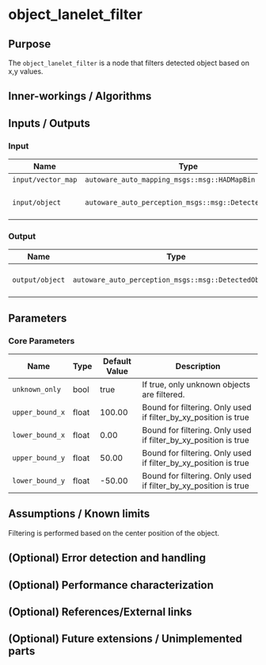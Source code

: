 # object_lanelet_filter

## Purpose

The `object_lanelet_filter` is a node that filters detected object based on x,y values.

## Inner-workings / Algorithms

## Inputs / Outputs

### Input

| Name               | Type                                                  | Description           |
| ------------------ | ----------------------------------------------------- | --------------------- |
| `input/vector_map` | `autoware_auto_mapping_msgs::msg::HADMapBin`          | vector map            |
| `input/object`     | `autoware_auto_perception_msgs::msg::DetectedObjects` | input detected object |

### Output

| Name            | Type                                                  | Description              |
| --------------- | ----------------------------------------------------- | ------------------------ |
| `output/object` | `autoware_auto_perception_msgs::msg::DetectedObjects` | filtered detected object |

## Parameters

### Core Parameters

| Name                    | Type  | Default Value | Description                                                                                                 |
| ----------------------- | ----- | ------------- | ----------------------------------------------------------------------------------------------------------- |
| `unknown_only`          | bool  | true          | If true, only unknown objects are filtered.                                                                 |
| `upper_bound_x`         | float | 100.00        | Bound for filtering. Only used if filter_by_xy_position is true                                             |
| `lower_bound_x`         | float | 0.00          | Bound for filtering. Only used if filter_by_xy_position is true                                             |
| `upper_bound_y`         | float | 50.00         | Bound for filtering. Only used if filter_by_xy_position is true                                             |
| `lower_bound_y`         | float | -50.00        | Bound for filtering. Only used if filter_by_xy_position is true                                             |

## Assumptions / Known limits

Filtering is performed based on the center position of the object.

## (Optional) Error detection and handling

## (Optional) Performance characterization

## (Optional) References/External links

## (Optional) Future extensions / Unimplemented parts

